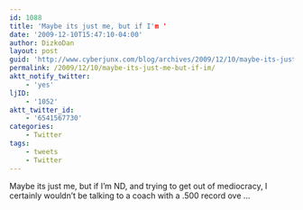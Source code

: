 ```yaml
---
id: 1088
title: 'Maybe its just me, but if I'm '
date: '2009-12-10T15:47:10-04:00'
author: DizkoDan
layout: post
guid: 'http://www.cyberjunx.com/blog/archives/2009/12/10/maybe-its-just-me-but-if-im/'
permalink: /2009/12/10/maybe-its-just-me-but-if-im/
aktt_notify_twitter:
    - 'yes'
ljID:
    - '1052'
aktt_twitter_id:
    - '6541567730'
categories:
    - Twitter
tags:
    - tweets
    - Twitter
---
```


Maybe its just me, but if I’m ND, and trying to get out of mediocracy, I certainly wouldn’t be talking to a coach with a .500 record ove …